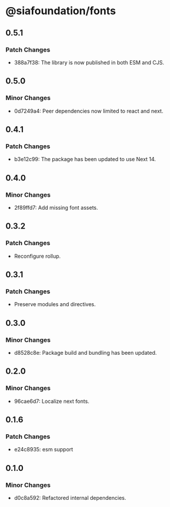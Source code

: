 # @siafoundation/fonts

## 0.5.1

### Patch Changes

- 388a7f38: The library is now published in both ESM and CJS.

## 0.5.0

### Minor Changes

- 0d7249a4: Peer dependencies now limited to react and next.

## 0.4.1

### Patch Changes

- b3e12c99: The package has been updated to use Next 14.

## 0.4.0

### Minor Changes

- 2f89ffd7: Add missing font assets.

## 0.3.2

### Patch Changes

- Reconfigure rollup.

## 0.3.1

### Patch Changes

- Preserve modules and directives.

## 0.3.0

### Minor Changes

- d8528c8e: Package build and bundling has been updated.

## 0.2.0

### Minor Changes

- 96cae6d7: Localize next fonts.

## 0.1.6

### Patch Changes

- e24c8935: esm support

## 0.1.0

### Minor Changes

- d0c8a592: Refactored internal dependencies.
